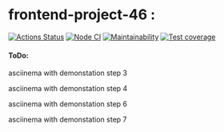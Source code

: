 # frontend-project-46 :
[![Actions Status](https://github.com/dregmar-bot/frontend-project-46/workflows/hexlet-check/badge.svg)](https://github.com/dregmar-bot/frontend-project-46/actions)
[![Node CI](https://github.com/dregmar-bot/frontend-project-46/actions/workflows/node.js.yml/badge.svg)](https://github.com/dregmar-bot/frontend-project-46/actions/workflows/node.js.yml)
[![Maintainability](https://api.codeclimate.com/v1/badges/2a3dd4e6948b155d0e7e/maintainability)](https://codeclimate.com/github/dregmar-bot/frontend-project-46/maintainability)
[![Test coverage](https://api.codeclimate.com/v1/badges/2a3dd4e6948b155d0e7e/test_coverage)](https://codeclimate.com/github/dregmar-bot/frontend-project-46/test_coverage)
#### ToDo:

asciinema with demonstation step 3

asciinema with demonstation step 4

asciinema with demonstation step 6

asciinema with demonstation step 7
